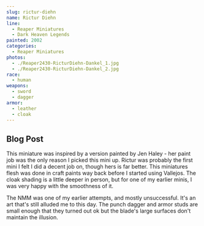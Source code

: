 ```yaml
---
slug: rictur-diehn
name: Rictur Diehn
line:
  - Reaper Miniatures
  - Dark Heaven Legends
painted: 2002
categories:
  - Reaper Miniatures
photos:
  - ./Reaper2430-RicturDiehn-Dankel_1.jpg
  - ./Reaper2430-RicturDiehn-Dankel_2.jpg
race:
  - human
weapons:
  - sword
  - dagger
armor:
  - leather
  - cloak
---
```


## Blog Post

This miniature was inspired by a version painted by Jen Haley - her paint job was the only reason I picked this mini up. Rictur was probably the first mini I felt I did a decent job on, though hers is far better. This miniatures flesh was done in craft paints way back before I started using Vallejos. The cloak shading is a little deeper in person, but for one of my earlier minis, I was very happy with the smoothness of it.

The NMM was one of my earlier attempts, and mostly unsuccessful. It's an art that's still alluded me to this day. The punch dagger and armor studs are small enough that they turned out ok but the blade's large surfaces don't maintain the illusion.
